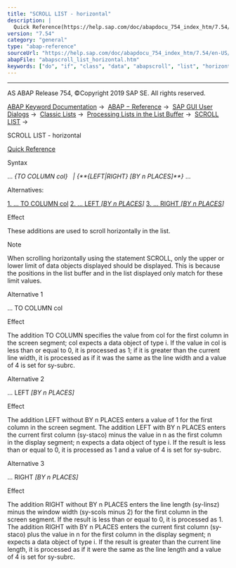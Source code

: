 ```yaml
---
title: "SCROLL LIST - horizontal"
description: |
  Quick Reference(https://help.sap.com/doc/abapdocu_754_index_htm/7.54/en-US/abapscroll_shortref.htm) Syntax ... TO COLUMN col  LEFTRIGHT BY n PLACES ... Alternatives: 1. ... TO COLUMN col(#!ABAP_ALTERNATIVE_1@1@) 2. ... LEFT BY n PLACES(#!ABAP_ALTERNATI
version: "7.54"
category: "general"
type: "abap-reference"
sourceUrl: "https://help.sap.com/doc/abapdocu_754_index_htm/7.54/en-US/abapscroll_list_horizontal.htm"
abapFile: "abapscroll_list_horizontal.htm"
keywords: ["do", "if", "class", "data", "abapscroll", "list", "horizontal"]
---
```


* * *

AS ABAP Release 754, ©Copyright 2019 SAP SE. All rights reserved.

[ABAP Keyword Documentation](https://help.sap.com/doc/abapdocu_754_index_htm/7.54/en-US/abenabap.htm) →  [ABAP − Reference](https://help.sap.com/doc/abapdocu_754_index_htm/7.54/en-US/abenabap_reference.htm) →  [SAP GUI User Dialogs](https://help.sap.com/doc/abapdocu_754_index_htm/7.54/en-US/abenabap_screens.htm) →  [Classic Lists](https://help.sap.com/doc/abapdocu_754_index_htm/7.54/en-US/abenabap_dynpro_list.htm) →  [Processing Lists in the List Buffer](https://help.sap.com/doc/abapdocu_754_index_htm/7.54/en-US/abenabap_lists_complex.htm) →  [SCROLL LIST](https://help.sap.com/doc/abapdocu_754_index_htm/7.54/en-US/abapscroll.htm) → 

SCROLL LIST - horizontal

[Quick Reference](https://help.sap.com/doc/abapdocu_754_index_htm/7.54/en-US/abapscroll_shortref.htm)

Syntax

... *{*TO COLUMN col*}*
  *|* *{**{*LEFT*|*RIGHT*}* *\[*BY n PLACES*\]**}* ...

Alternatives:

[1\. ... TO COLUMN col](#!ABAP_ALTERNATIVE_1@1@)
[2\. ... LEFT *\[*BY n PLACES*\]*](#!ABAP_ALTERNATIVE_2@2@)
[3\. ... RIGHT *\[*BY n PLACES*\]*](#!ABAP_ALTERNATIVE_3@3@)

Effect

These additions are used to scroll horizontally in the list.

Note

When scrolling horizontally using the statement SCROLL, only the upper or lower limit of data objects displayed should be displayed. This is because the positions in the list buffer and in the list displayed only match for these limit values.

Alternative 1

... TO COLUMN col

Effect

The addition TO COLUMN specifies the value from col for the first column in the screen segment; col expects a data object of type i. If the value in col is less than or equal to 0, it is processed as 1; if it is greater than the current line width, it is processed as if it was the same as the line width and a value of 4 is set for sy-subrc.

Alternative 2

... LEFT *\[*BY n PLACES*\]*

Effect

The addition LEFT without BY n PLACES enters a value of 1 for the first column in the screen segment. The addition LEFT with BY n PLACES enters the current first column (sy-staco) minus the value in n as the first column in the display segment; n expects a data object of type i. If the result is less than or equal to 0, it is processed as 1 and a value of 4 is set for sy-subrc.

Alternative 3

... RIGHT *\[*BY n PLACES*\]*

Effect

The addition RIGHT without BY n PLACES enters the line length (sy-linsz) minus the window width (sy-scols minus 2) for the first column in the screen segment. If the result is less than or equal to 0, it is processed as 1. The addition RIGHT with BY n PLACES enters the current first column (sy-staco) plus the value in n for the first column in the display segment; n expects a data object of type i. If the result is greater than the current line length, it is processed as if it were the same as the line length and a value of 4 is set for sy-subrc.